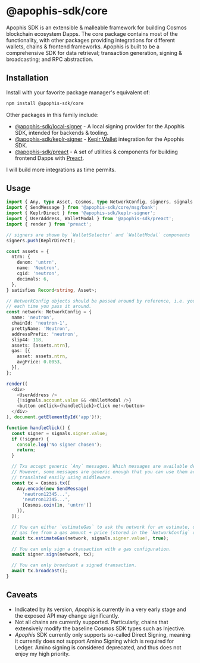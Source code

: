 # @apophis-sdk/core
Apophis SDK is an extensible & malleable framework for building Cosmos blockchain ecosystem Dapps. The core package contains most of the functionality, with other packages providing integrations for different wallets, chains & frontend frameworks. Apophis is built to be a comprehensive SDK for data retrieval; transaction generation, signing & broadcasting; and RPC abstraction.

## Installation
Install with your favorite package manager's equivalent of:

```bash
npm install @apophis-sdk/core
```

Other packages in this family include:

- [@apophis-sdk/local-signer](https://npmjs.com/package/@apophis-sdk/local-signer) - A local signing provider for the Apophis SDK, intended for backends & tooling.
- [@apophis-sdk/keplr-signer](https://npmjs.com/package/@apophis-sdk/keplr-signer) - [Keplr Wallet](https://keplr.app) integration for the Apophis SDK.
- [@apophis-sdk/preact](https://npmjs.com/package/@apophis-sdk/preact) - A set of utilities & components for building frontend Dapps with [Preact](https://preactjs.org).

I will build more integrations as time permits.

## Usage
```typescript
import { Any, type Asset, Cosmos, type NetworkConfig, signers, signals } from '@apophis-sdk/core';
import { SendMessage } from '@apophis-sdk/core/msg/bank';
import { KeplrDirect } from '@apophis-sdk/keplr-signer';
import { UserAddress, WalletModal } from '@apophis-sdk/preact';
import { render } from 'preact';

// signers are shown by `WalletSelector` and `WalletModal` components
signers.push(KeplrDirect);

const assets = {
  ntrn: {
    denom: 'untrn',
    name: 'Neutron',
    cgid: 'neutron',
    decimals: 6,
  },
} satisfies Record<string, Asset>;

// NetworkConfig objects should be passed around by reference, i.e. you should not create a new one
// each time you pass it around.
const network: NetworkConfig = {
  name: 'neutron',
  chainId: 'neutron-1',
  prettyName: 'Neutron',
  addressPrefix: 'neutron',
  slip44: 118,
  assets: [assets.ntrn],
  gas: [{
    asset: assets.ntrn,
    avgPrice: 0.0053,
  }],
};

render((
  <div>
    <UserAddress />
    {!signals.account.value && <WalletModal />}
    <button onClick={handleClick}>Click me!</button>
  </div>
), document.getElementById('app')!);

function handleClick() {
  const signer = signals.signer.value;
  if (!signer) {
    console.log('No signer chosen');
    return;
  }

  // Txs accept generic `Any` messages. Which messages are available depends entirely on the chain.
  // However, some messages are generic enough that you can use them across many chains, or can be
  // translated easily using middleware.
  const tx = Cosmos.tx([
    Any.encode(new SendMessage(
      'neutron12345...',
      'neutron12345...',
      [Cosmos.coin(1n, 'untrn')]
    )),
  ]);

  // You can either `estimateGas` to ask the network for an estimate, or `computeGas` to compute the
  // gas fee from a gas amount + price (stored in the `NetworkConfig` object).
  await tx.estimateGas(network, signals.signer.value!, true);

  // You can only sign a transaction with a gas configuration.
  await signer.sign(network, tx);

  // You can only broadcast a signed transaction.
  await tx.broadcast();
}
```

## Caveats
- Indicated by its version, *Apophis* is currently in a very early stage and the exposed API may change significantly.
- Not all chains are currently supported. Particularly, chains that extensively modify the baseline Cosmos SDK types such as Injective.
- *Apophis* SDK currently only supports so-called Direct Signing, meaning it currently does not support Amino Signing which is required for Ledger. Amino signing is considered deprecated, and thus does not enjoy my high priority.
